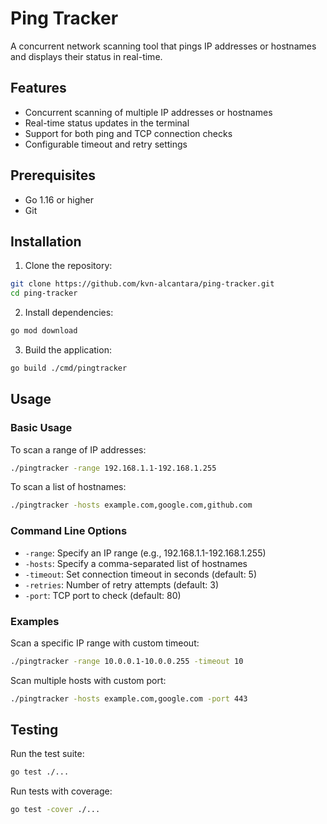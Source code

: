 # Ping Tracker

A concurrent network scanning tool that pings IP addresses or hostnames and displays their status in real-time.

## Features

- Concurrent scanning of multiple IP addresses or hostnames
- Real-time status updates in the terminal
- Support for both ping and TCP connection checks
- Configurable timeout and retry settings

## Prerequisites

- Go 1.16 or higher
- Git

## Installation

1. Clone the repository:
```bash
git clone https://github.com/kvn-alcantara/ping-tracker.git
cd ping-tracker
```

2. Install dependencies:
```bash
go mod download
```

3. Build the application:
```bash
go build ./cmd/pingtracker
```

## Usage

### Basic Usage

To scan a range of IP addresses:
```bash
./pingtracker -range 192.168.1.1-192.168.1.255
```

To scan a list of hostnames:
```bash
./pingtracker -hosts example.com,google.com,github.com
```

### Command Line Options

- `-range`: Specify an IP range (e.g., 192.168.1.1-192.168.1.255)
- `-hosts`: Specify a comma-separated list of hostnames
- `-timeout`: Set connection timeout in seconds (default: 5)
- `-retries`: Number of retry attempts (default: 3)
- `-port`: TCP port to check (default: 80)

### Examples

Scan a specific IP range with custom timeout:
```bash
./pingtracker -range 10.0.0.1-10.0.0.255 -timeout 10
```

Scan multiple hosts with custom port:
```bash
./pingtracker -hosts example.com,google.com -port 443
```

## Testing

Run the test suite:
```bash
go test ./...
```

Run tests with coverage:
```bash
go test -cover ./...
```
